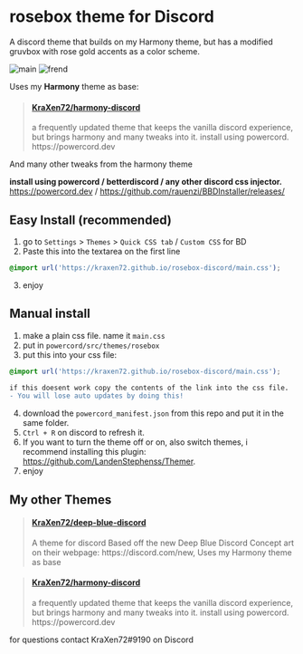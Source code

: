 # rosebox theme for Discord
A discord theme that builds on my Harmony theme, but has a modified gruvbox with rose gold accents as a color scheme.

![main](https://cdn.discordapp.com/attachments/704792091955429426/769205102393032744/unknown.png)
![frend](https://cdn.discordapp.com/attachments/704792091955429426/769205114556383262/unknown.png)

Uses my **Harmony** theme as base:
<blockquote class="embedly-card"><h4><a href="https://github.com/KraXen72/harmony-discord">KraXen72/harmony-discord</a></h4><p>a frequently updated theme that keeps the vanilla discord experience, but brings harmony and many tweaks into it. install using powercord. https://powercord.dev</p></blockquote>
  
And many other tweaks from the harmony theme

**install using powercord / betterdiscord / any other discord css injector.** https://powercord.dev / https://github.com/rauenzi/BBDInstaller/releases/
## Easy Install (recommended)
1. go to ``Settings`` > ``Themes`` > ``Quick CSS tab`` / ``Custom CSS`` for BD
2. Paste this into the textarea on the first line
```css 
@import url('https://kraxen72.github.io/rosebox-discord/main.css');
```   
3. enjoy
  
## Manual install
1. make a plain css file. name it ``main.css``  
2. put in ``powercord/src/themes/rosebox``
3. put this into your css file:  
```css 
@import url('https://kraxen72.github.io/rosebox-discord/main.css');
```  

```diff
if this doesent work copy the contents of the link into the css file. 
- You will lose auto updates by doing this! 
```
4. download the ``powercord_manifest.json`` from this repo and put it in the same folder.  
5. ``Ctrl + R`` on discord to refresh it.
6. If you want to turn the theme off or on, also switch themes, i recommend installing this plugin: https://github.com/LandenStephenss/Themer.  
7. enjoy

## My other Themes
<blockquote class="embedly-card"><h4><a href="https://github.com/KraXen72/deep-blue-discord">KraXen72/deep-blue-discord</a></h4><p>A theme for discord Based off the new Deep Blue Discord Concept art on their webpage: https://discord.com/new, Uses my Harmony theme as base</p></blockquote>
<blockquote class="embedly-card"><h4><a href="https://github.com/KraXen72/harmony-discord">KraXen72/harmony-discord</a></h4><p>a frequently updated theme that keeps the vanilla discord experience, but brings harmony and many tweaks into it. install using powercord. https://powercord.dev</p></blockquote>

  
for questions contact KraXen72#9190 on Discord    



